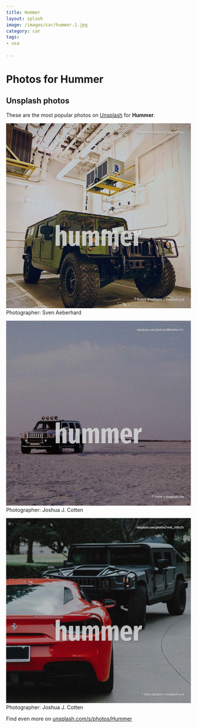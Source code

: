 ```yaml
---
title: Hummer
layout: splash
image: /images/car/hummer.1.jpg
category: car
tags:
- usa

---
```

# Photos for Hummer
 
## Unsplash photos
These are the most popular photos on [Unsplash](https://unsplash.com) for **Hummer**.
 
![Hummer](/images/car/hummer.1.jpg)
Photographer:  Sven Aeberhard
 
![Hummer](/images/car/hummer.2.jpg)
Photographer:  Joshua J. Cotten
 
![Hummer](/images/car/hummer.3.jpg)
Photographer:  Joshua J. Cotten
 
Find even more on [unsplash.com/s/photos/Hummer](https://unsplash.com/s/photos/Hummer)
 
